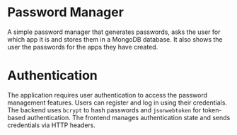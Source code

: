 # Password Manager

A simple password manager that generates passwords, asks the user for which app it is and stores them in a MongoDB database. It also shows the user the passwords for the apps they have created.
# Authentication

The application requires user authentication to access the password management features. Users can register and log in using their credentials. The backend uses `bcrypt` to hash passwords and `jsonwebtoken` for token-based authentication. The frontend manages authentication state and sends credentials via HTTP headers.

